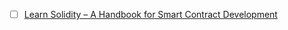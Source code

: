 * [ ] [Learn Solidity – A Handbook for Smart Contract Development](https://www.freecodecamp.org/news/learn-solidity-handbook/)
